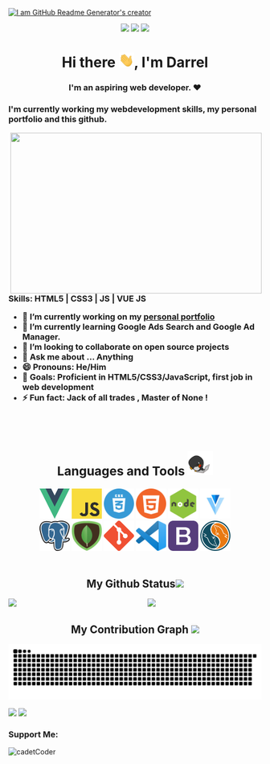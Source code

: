 [![I am GitHub Readme Generator's creator](https://pbs.twimg.com/profile_banners/1698096276/1620509782/1500x500)](https://dtoledo.netlify.app/)

<p align="center">
 
 <img src="https://badges.pufler.dev/visits/cadetCoder/cadetCoder"/> 
 <!-- <img src="https://badges.pufler.dev/years/cadetCoder"/> -->
 <img src="https://badges.pufler.dev/repos/cadetCoder"/>
 <img src="https://badges.pufler.dev/commits/monthly/CadetCoder" />

</p>

<h1 align="center"> Hi there <img src="https://github.com/cadetCoder/cadetCoder/blob/main/GIFs/Hi.gif" width="30px">, I'm Darrel </h1>
<h3 align="center"> I'm an aspiring web developer. ❤<h3>

I'm currently working my webdevelopment skills, my personal portfolio and this github.

<img align="right" width="500" height="320" src="https://i.pinimg.com/originals/47/f0/34/47f0342cec72b800463bf003eac1257e.gif">

Skills: HTML5 | CSS3 | JS | VUE JS

- 🔭  I’m currently working on my [personal portfolio](https://dtoledo.netlify.app/)
- 🌱  I’m currently learning Google Ads Search and Google Ad Manager.
- 👯  I’m looking to collaborate on open source projects
- 💬  Ask me about ... Anything
- 😄  Pronouns: He/Him
- 🥅  Goals: Proficient in HTML5/CSS3/JavaScript, first job in web development
- ⚡   Fun fact: Jack of all trades , Master of None !
<br />
<br />

<div align="center">

<h2 align="center">Languages and Tools <img src="https://github.com/cadetCoder/cadetCoder/blob/main/GIFs/laptop.gif" width="50"></h2>  
<img src="https://github.com/CadetCoder/CadetCoder/blob/main/logos/vue.png?raw=true" height="60" width="60">
<img src="https://github.com/CadetCoder/CadetCoder/blob/main/logos/JS.png?raw=true" height="60" width="60">
<img src="https://github.com/CadetCoder/CadetCoder/blob/main/logos/css.png?raw=true" height="60" width="60">
<img src="https://github.com/CadetCoder/CadetCoder/blob/main/logos/html.png?raw=true" height="60" width="60">
<img src="https://github.com/CadetCoder/CadetCoder/blob/main/logos/node.png?raw=true" height="60" width="60">
<img src="https://github.com/CadetCoder/CadetCoder/blob/main/logos/vuetify.png?raw=true" height="60" width="60">

<br>

<img src="https://github.com/CadetCoder/CadetCoder/blob/main/logos/postgres.png?raw=true" height="60" width="60">
<img src="https://github.com/CadetCoder/CadetCoder/blob/main/logos/mongodb.png?raw=true" height="60" width="60">
<img src="https://github.com/CadetCoder/CadetCoder/blob/main/logos/git.png?raw=true" height="60" width="60">
<img src="https://github.com/CadetCoder/CadetCoder/blob/main/logos/vs.png?raw=true" height="60" width="60">
<img src="https://github.com/CadetCoder/CadetCoder/blob/main/logos/bootstrap.png?raw=true" height="60" width="60">
<img src="https://github.com/CadetCoder/CadetCoder/blob/main/logos/sql.png?raw=true" height="60" width="60">

</div>

<br>
  
<h2 align="center">
  My Github Status<img src="https://media.giphy.com/media/VgCDAzcKvsR6OM0uWg/giphy.gif" width="50">
</h2>

<img  src="https://github-readme-stats.vercel.app/api?username=cadetCoder&show_icons=true&theme=radical" width="45%" align="right" >

<img  src="https://github-readme-streak-stats.herokuapp.com/?user=cadetCoder&theme=radical" width="45%" >

<br />

<h2 align="center">
  My Contribution Graph <img src="https://media.giphy.com/media/xUA7aZeLE2e0P7Znz2/giphy.gif" width="50">
</h2>
<p align="center">
  <img src="https://github.com/cadetCoder/cadetCoder/raw/output/github-contribution-grid-snake.svg" alt="snake"></center>
</p>


  
  
  [<img src="https://img.shields.io/badge/LinkedIn-0077B5?style=for-the-badge&logo=linkedin&logoColor=white" />](https://www.linkedin.com/in/darreltoledo/) [<img src="https://img.shields.io/badge/Twitter-1DA1F2?style=for-the-badge&logo=twitter&logoColor=white" />](https://twitter.com/cadetCoder)
  

<h3 align="left">Support Me:</h3>
<p><a href="https://www.buymeacoffee.com/cadetCoder"> <img align="left" src="https://cdn.buymeacoffee.com/buttons/v2/default-blue.png" height="50" width="210" alt="cadetCoder" /></a></p>
